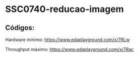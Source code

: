 # SSC0740-reducao-imagem

## Códigos:
Hardware mínimo: https://www.edaplayground.com/x/7RLw

Throughput máximo: https://www.edaplayground.com/x/7Rac
